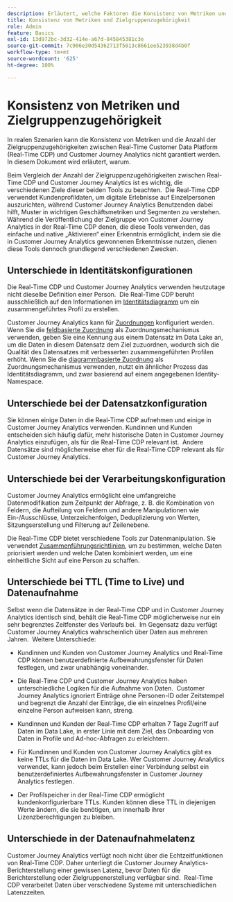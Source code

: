```yaml
---
description: Erläutert, welche Faktoren die Konsistenz von Metriken und die Anzahl der Zielgruppenzugehörigkeiten zwischen Real-time Customer Data Platform (Real-Time CDP) und Customer Journey Analytics beeinflussen.
title: Konsistenz von Metriken und Zielgruppenzugehörigkeit
role: Admin
feature: Basics
exl-id: 13d972bc-3d32-414e-a67d-845845381c3e
source-git-commit: 7c906e30d54362713f5013c8661ee523938d4b0f
workflow-type: tm+mt
source-wordcount: '625'
ht-degree: 100%

---
```



# Konsistenz von Metriken und Zielgruppenzugehörigkeit

In realen Szenarien kann die Konsistenz von Metriken und die Anzahl der Zielgruppenzugehörigkeiten zwischen Real-Time Customer Data Platform (Real-Time CDP) und Customer Journey Analytics nicht garantiert werden.  In diesem Dokument wird erläutert, warum.

Beim Vergleich der Anzahl der Zielgruppenzugehörigkeiten zwischen Real-Time CDP und Customer Journey Analytics ist es wichtig, die verschiedenen Ziele dieser beiden Tools zu beachten.  Die Real-Time CDP verwendet Kundenprofildaten, um digitale Erlebnisse auf Einzelpersonen auszurichten, während Customer Journey Analytics Benutzenden dabei hilft, Muster in wichtigen Geschäftsmetriken und Segmenten zu verstehen.  Während die Veröffentlichung der Zielgruppe von Customer Journey Analytics in der Real-Time CDP denen, die diese Tools verwenden, das einfache und native „Aktivieren“ einer Erkenntnis ermöglicht, indem sie die in Customer Journey Analytics gewonnenen Erkenntnisse nutzen, dienen diese Tools dennoch grundlegend verschiedenen Zwecken.

## Unterschiede in Identitätskonfigurationen

Die Real-Time CDP und Customer Journey Analytics verwenden heutzutage nicht dieselbe Definition einer Person.  Die Real-Time CDP beruht ausschließlich auf den Informationen im [Identitätsdiagramm](https://experienceleague.adobe.com/de/docs/platform-learn/tutorials/identities/understanding-identity-and-identity-graphs) um ein zusammengeführtes Profil zu erstellen.

Customer Journey Analytics kann für [Zuordnungen](../stitching/overview.md) konfiguriert werden. Wenn Sie die [feldbasierte Zuordnung](/help/stitching/fbs.md) als Zuordnungsmechanismus verwenden, geben Sie eine Kennung aus einem Datensatz im Data Lake an, um die Daten in diesem Datensatz dem Ziel zuzuordnen, wodurch sich die Qualität des Datensatzes mit verbesserten zusammengeführten Profilen erhöht. Wenn Sie die [diagrammbasierte Zuordnung](/help/stitching/gbs.md) als Zuordnungsmechanismus verwenden, nutzt ein ähnlicher Prozess das Identitätsdiagramm, und zwar basierend auf einem angegebenen Identity-Namespace.


## Unterschiede bei der Datensatzkonfiguration

Sie können einige Daten in die Real-Time CDP aufnehmen und einige in Customer Journey Analytics verwenden. Kundinnen und Kunden entscheiden sich häufig dafür, mehr historische Daten in Customer Journey Analytics einzufügen, als für die Real-Time CDP relevant ist.  Andere Datensätze sind möglicherweise eher für die Real-Time CDP relevant als für Customer Journey Analytics.

## Unterschiede bei der Verarbeitungskonfiguration

Customer Journey Analytics ermöglicht eine umfangreiche Datenmodifikation zum Zeitpunkt der Abfrage, z. B. die Kombination von Feldern, die Aufteilung von Feldern und andere Manipulationen wie Ein-/Ausschlüsse, Unterzeichenfolgen, Deduplizierung von Werten, Sitzungserstellung und Filterung auf Zeilenebene.

Die Real-Time CDP bietet verschiedene Tools zur Datenmanipulation. Sie verwendet [Zusammenführungsrichtlinien](https://experienceleague.adobe.com/de/docs/experience-platform/profile/merge-policies/overview), um zu bestimmen, welche Daten priorisiert werden und welche Daten kombiniert werden, um eine einheitliche Sicht auf eine Person zu schaffen.

## Unterschiede bei TTL (Time to Live) und Datenaufnahme

Selbst wenn die Datensätze in der Real-Time CDP und in Customer Journey Analytics identisch sind, behält die Real-Time CDP möglicherweise nur ein sehr begrenztes Zeitfenster des Verlaufs bei.  Im Gegensatz dazu verfügt Customer Journey Analytics wahrscheinlich über Daten aus mehreren Jahren.  Weitere Unterschiede:

* Kundinnen und Kunden von Customer Journey Analytics und Real-Time CDP können benutzerdefinierte Aufbewahrungsfenster für Daten festlegen, und zwar unabhängig voneinander.

* Die Real-Time CDP und Customer Journey Analytics haben unterschiedliche Logiken für die Aufnahme von Daten.  Customer Journey Analytics ignoriert Einträge ohne Personen-ID oder Zeitstempel und begrenzt die Anzahl der Einträge, die ein einzelnes Profil/eine einzelne Person aufweisen kann, streng.

* Kundinnen und Kunden der Real-Time CDP erhalten 7 Tage Zugriff auf Daten im Data Lake, in erster Linie mit dem Ziel, das Onboarding von Daten in Profile und Ad-hoc-Abfragen zu erleichtern.

* Für Kundinnen und Kunden von Customer Journey Analytics gibt es keine TTLs für die Daten im Data Lake. Wer Customer Journey Analytics verwendet, kann jedoch beim Erstellen einer Verbindung selbst ein benutzerdefiniertes Aufbewahrungsfenster in Customer Journey Analytics festlegen.

* Der Profilspeicher in der Real-Time CDP ermöglicht kundenkonfigurierbare TTLs. Kunden können diese TTL in diejenigen Werte ändern, die sie benötigen, um innerhalb ihrer Lizenzberechtigungen zu bleiben.

## Unterschiede in der Datenaufnahmelatenz

Customer Journey Analytics verfügt noch nicht über die Echtzeitfunktionen von Real-Time CDP. Daher unterliegt die Customer Journey Analytics-Berichterstellung einer gewissen Latenz, bevor Daten für die Berichterstellung oder Zielgruppenerstellung verfügbar sind.  Real-Time CDP verarbeitet Daten über verschiedene Systeme mit unterschiedlichen Latenzzeiten.
